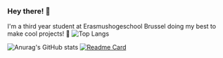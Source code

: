 ### Hey there! 👋

I'm a third year student at Erasmushogeschool Brussel doing my best to make cool projects! 🚀
![Top Langs](https://github-readme-stats.vercel.app/api/top-langs/?username=Matthias-VdC&show_icons=true&theme=tokyonight)

![Anurag's GitHub stats](https://github-readme-stats.vercel.app/api?username=Matthias-VdC&show_icons=true&theme=tokyonight)
[![Readme Card](https://github-readme-stats.vercel.app/api/pin/?username=Matthias-VdC&repo=iot-ai-werkstuk-matthias&show_icons=true&theme=tokyonight)](https://github.com/Matthias-VdC/iot-ai-werkstuk-matthias)
